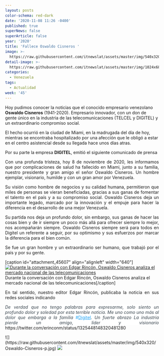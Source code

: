 ```yaml
---
layout: posts
color-schema: red-dark
date: '2020-11-08 11:26 -0400'
published: true
superNews: false
superArticle: false
year: '2020'
title: 'Fallece Oswaldo Cisneros '
image: >-
  https://raw.githubusercontent.com/itnewslat/assets/master/img/540x320/Oswaldo-Cisneros-p.jpg
detail-image: >-
  https://raw.githubusercontent.com/itnewslat/assets/master/img/1024x680/Oswaldo-Cisneros-g.jpg
categories:
  - Venezuela
tags:
  - Actualidad
week: '45'
---
```

Hoy pudimos conocer la noticias que el conocido empresario venezolano **Oswaldo Cisneros** (1941-2020). Empresario innovador, con un don de gente único en la industria de las telecomunicaciones (TELCEL y DIGITEL) y un extraordinario compromiso social.

El hecho ocurrió en la ciudad de Miami, en la madrugada del día de hoy, mientras se encontraba hospitalizado por una afección que le obligó a estar en el centro asistencial desde su llegada hace unos días atras.

Por su parte la empresa **DIGITEL**, emitió el siguiente comunicado de prensa

<p style="text-align: justify;">Con una profunda tristeza, hoy 8 de noviembre de 2020, les informamos que por complicaciones de salud ha fallecido en Miami, junto a su familia, nuestro presidente y gran amigo el señor Oswaldo Cisneros. Un hombre ejemplar, visionario, humilde y con un gran amor por Venezuela.</p>
<p style="text-align: justify;">Su visión como hombre de negocios y su calidad humana, permitieron que miles de personas se vieran beneficiadas, gracias a sus ganas de fomentar el talento en el país y a su compromiso social. Oswaldo Cisneros deja un importante legado, marcado por la innovación y el empuje para hacer la diferencia en el desarrollo de una mejor Venezuela.</p>
<p style="text-align: justify;">Su partida nos deja un profundo dolor, sin embargo, sus ganas de hacer las cosas bien y de ir siempre un poco más allá para ofrecer siempre lo mejor, nos acompañarán siempre. Oswaldo Cisneros siempre será para todos en Digitel un referente a seguir, por su optimismo y sus esfuerzos por marcar la diferencia para el bien común.</p>
<p style="text-align: justify;">Se fue un gran hombre y un extraordinario ser humano, que trabajó por el país y por su gente.</p>

[caption id="attachment_45607" align="alignleft" width="640"]<a href="http://www.ciberespacio.com.ve/wp-content/uploads/2015/05/OSwaldo-Cisneros.jpg"><img class="size-full wp-image-45607" src="http://www.ciberespacio.com.ve/wp-content/uploads/2015/05/OSwaldo-Cisneros.jpg" alt="Durante la conversación con Edgar Rincón, Oswaldo Cisneros analiza el mercado nacional de las telecomunicaciones " width="640" height="640" /></a> Durante la conversación con Edgar Rincón, Oswaldo Cisneros analiza el mercado nacional de las telecomunicaciones[/caption]
<p style="text-align: justify;">
En tal sentido, nuestro editor Edgar Rincón, publicaba la noticia en sus redes sociales indicando</p>
<p style="text-align: justify;"><em><span style="color: #38444d; font-family: -apple-system, BlinkMacSystemFont, 'Segoe UI', Roboto, Ubuntu, 'Helvetica Neue', sans-serif, 'Apple Color Emoji', 'Segoe UI Emoji', 'Segoe UI Symbol', Arial, 'ヒラギノ角ゴ Pro W3', 'Hiragino Kaku Gothic Pro', メイリオ, Meiryo, 'ＭＳ Ｐゴシック', 'MS PGothic'; font-size: 14px; font-variant-ligatures: normal; font-variant-caps: normal; font-weight: 400; letter-spacing: normal; text-align: start; text-indent: 0px; text-transform: none; white-space: pre-wrap; word-spacing: 0px; -webkit-text-stroke-width: 0px; background-color: #ffffff; text-decoration-style: initial; text-decoration-color: initial; display: inline !important; float: none;">De verdad que no tengo palabras para expresarme, solo siento un profundo dolor y soledad por esta terrible noticia. Me uno como uno más al dolor que embarga a la familia </span><a class="link-complex" style="color: #1da1f2; text-decoration: none; outline: none; font-family: -apple-system, BlinkMacSystemFont, 'Segoe UI', Roboto, Ubuntu, 'Helvetica Neue', sans-serif, 'Apple Color Emoji', 'Segoe UI Emoji', 'Segoe UI Symbol', Arial, 'ヒラギノ角ゴ Pro W3', 'Hiragino Kaku Gothic Pro', メイリオ, Meiryo, 'ＭＳ Ｐゴシック', 'MS PGothic'; font-size: 14px; font-style: normal; font-variant-ligatures: normal; font-variant-caps: normal; font-weight: 400; letter-spacing: normal; orphans: 2; text-align: start; text-indent: 0px; text-transform: none; white-space: pre-wrap; widows: 2; word-spacing: 0px; -webkit-text-stroke-width: 0px; background-color: #ffffff;" href="https://twitter.com/search?q=%23Digitel" target="_blank" rel="hashtag"><span class="hash">#</span><span class="link-complex-target" style="text-decoration: underline;">Digitel</span></a><span style="color: #38444d; font-family: -apple-system, BlinkMacSystemFont, 'Segoe UI', Roboto, Ubuntu, 'Helvetica Neue', sans-serif, 'Apple Color Emoji', 'Segoe UI Emoji', 'Segoe UI Symbol', Arial, 'ヒラギノ角ゴ Pro W3', 'Hiragino Kaku Gothic Pro', メイリオ, Meiryo, 'ＭＳ Ｐゴシック', 'MS PGothic'; font-size: 14px; font-variant-ligatures: normal; font-variant-caps: normal; font-weight: 400; letter-spacing: normal; text-align: start; text-indent: 0px; text-transform: none; white-space: pre-wrap; word-spacing: 0px; -webkit-text-stroke-width: 0px; background-color: #ffffff; text-decoration-style: initial; text-decoration-color: initial; display: inline !important; float: none;">. Un fuerte abrazo La industria pierde un amigo, líder y visionario</span></em>
https://twitter.com/erinconm/status/1325448148320481280</p>
![](https://raw.githubusercontent.com/itnewslat/assets/master/img/540x320/Oswaldo-Cisneros-p.jpg)

<img src="https://tracker.metricool.com/c3po.jpg?hash=56f88a41e39ab42c063cc51676587a04"/>